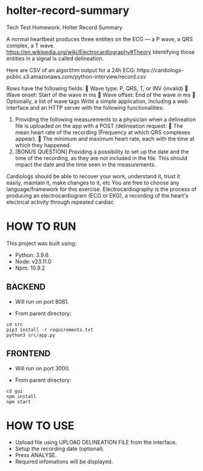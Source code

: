 # holter-record-summary

Tech Test Homework:
Holter Record Summary

A normal heartbeat produces three entities on the ECG — a P wave, a QRS complex, a T wave.
https://en.wikipedia.org/wiki/Electrocardiography#Theory
Identifying those entities in a signal is called delineation.

Here are CSV of an algorithm output for a 24h ECG: https://cardiologs-
public.s3.amazonaws.com/python-interview/record.csv

Rows have the following fields:
 Wave type: P, QRS, T, or INV (invalid)
 Wave onset: Start of the wave in ms
 Wave offset: End of the wave in ms
 Optionally, a list of wave tags
Write a simple application, including a web interface and an HTTP server with the following
functionalities:

1. Providing the following measurements to a physician when a delineation file is uploaded on the app
   with a POST /delineation request:
    The mean heart rate of the recording (Frequency at which QRS complexes appear).
    The minimum and maximum heart rate, each with the time at which they happened.
2. [BONUS QUESTION] Providing a possibility to set up the date and the time of the recording, as they
   are not included in the file. This should impact the date and the time seen in the measurements.

Cardiologs should be able to recover your work, understand it, trust it easily, maintain it, make changes
to it, etc
You are free to choose any language/framework for this exercise.
Electrocardiography is the process of producing an electrocardiogram (ECG or EKG), a recording of the
heart&#39;s electrical activity through repeated cardiac

# HOW TO RUN

This project was built using:

- Python: 3.9.6
- Node: v23.11.0
- Npm: 10.9.2

## BACKEND

- Will run on port 8081.

- From parent directory:

```
cd src
pip3 install -r requirements.txt
python3 src/app.py
```

## FRONTEND

- Will run on port 3000.

- From parent directory:

```
cd gui
npm install
npm start
```

# HOW TO USE

- Upload file using UPLOAD DELINEATION FILE from the interface.
- Setup the recording date (optional).
- Press ANALYSE.
- Required infomations will be displayed.
